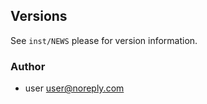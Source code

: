 ## Versions

See `inst/NEWS` please for version information.

### Author

* user <a href="mailto:user@noreply.com">user@noreply.com</a>
